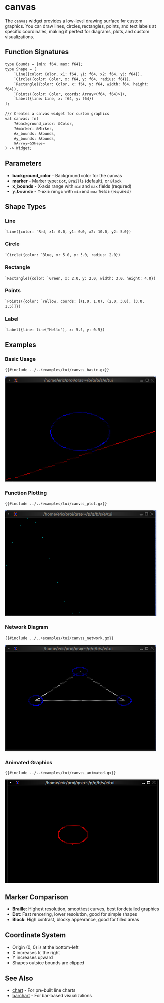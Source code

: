 # canvas

The `canvas` widget provides a low-level drawing surface for custom graphics. You can draw lines, circles, rectangles, points, and text labels at specific coordinates, making it perfect for diagrams, plots, and custom visualizations.

## Function Signatures

```
type Bounds = {min: f64, max: f64};
type Shape = [
    `Line({color: Color, x1: f64, y1: f64, x2: f64, y2: f64}),
    `Circle({color: Color, x: f64, y: f64, radius: f64}),
    `Rectangle({color: Color, x: f64, y: f64, width: f64, height: f64}),
    `Points({color: Color, coords: Array<(f64, f64)>}),
    `Label({line: Line, x: f64, y: f64})
];

/// Creates a canvas widget for custom graphics
val canvas: fn(
    ?#background_color: &Color,
    ?#marker: &Marker,
    #x_bounds: &Bounds,
    #y_bounds: &Bounds,
    &Array<&Shape>
) -> Widget;
```

## Parameters

- **background_color** - Background color for the canvas
- **marker** - Marker type: `Dot`, `Braille` (default), or `Block`
- **x_bounds** - X-axis range with `min` and `max` fields (required)
- **y_bounds** - Y-axis range with `min` and `max` fields (required)

## Shape Types

### Line
```graphix
`Line({color: `Red, x1: 0.0, y1: 0.0, x2: 10.0, y2: 5.0})
```

### Circle
```graphix
`Circle({color: `Blue, x: 5.0, y: 5.0, radius: 2.0})
```

### Rectangle
```graphix
`Rectangle({color: `Green, x: 2.0, y: 2.0, width: 3.0, height: 4.0})
```

### Points
```graphix
`Points({color: `Yellow, coords: [(1.0, 1.0), (2.0, 3.0), (3.0, 1.5)]})
```

### Label
```graphix
`Label({line: line("Hello"), x: 5.0, y: 0.5})
```

## Examples

### Basic Usage

```graphix
{{#include ../../examples/tui/canvas_basic.gx}}
```

![Basic Canvas](./media/canvas_basic.png)

### Function Plotting

```graphix
{{#include ../../examples/tui/canvas_plot.gx}}
```

![Scatter Plot](./media/canvas_plot.png)

### Network Diagram

```graphix
{{#include ../../examples/tui/canvas_network.gx}}
```

![Network Diagram](./media/canvas_network.png)

### Animated Graphics

```graphix
{{#include ../../examples/tui/canvas_animated.gx}}
```

![Animated Canvas](./media/canvas_animated.gif)

## Marker Comparison

- **Braille**: Highest resolution, smoothest curves, best for detailed graphics
- **Dot**: Fast rendering, lower resolution, good for simple shapes
- **Block**: High contrast, blocky appearance, good for filled areas

## Coordinate System

- Origin (0, 0) is at the bottom-left
- X increases to the right
- Y increases upward
- Shapes outside bounds are clipped

## See Also

- [chart](chart.md) - For pre-built line charts
- [barchart](barchart.md) - For bar-based visualizations
